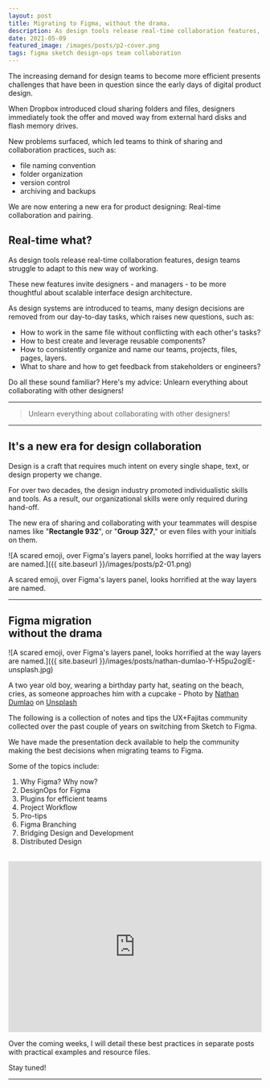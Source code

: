```yaml
---
layout: post
title: Migrating to Figma, without the drama.
description: As design tools release real-time collaboration features, design teams struggle to adapt to this new way of working. These new features invite designers - and managers - to be more thoughtful about scalable interface design architecture.
date: 2021-05-09
featured_image: /images/posts/p2-cover.png
tags: figma sketch design-ops team collaboration
---
```


The increasing demand for design teams to become more efficient presents challenges that have been in question since the early days of digital product design.

When Dropbox introduced cloud sharing folders and files, designers immediately took the offer and moved way from external hard disks and flash memory drives.

New problems surfaced, which led teams to think of sharing and collaboration practices, such as:

- file naming convention
- folder organization
- version control
- archiving and backups

We are now entering a new era for product designing: Real-time collaboration and pairing.

## Real-time what?

As design tools release real-time collaboration features, design teams struggle to adapt to this new way of working.

These new features invite designers - and managers - to be more thoughtful about scalable interface design architecture.

As design systems are introduced to teams, many design decisions are removed from our day-to-day tasks, which raises new questions, such as:

- How to work in the same file without conflicting with each other's tasks?
- How to best create and leverage reusable components?
- How to consistently organize and name our teams, projects, files, pages, layers.
- What to share and how to get feedback from stakeholders or engineers?

Do all these sound familiar? Here's my advice: Unlearn everything about collaborating with other designers!

<hr/>

<blockquote>Unlearn everything about collaborating with other designers!</blockquote>

<hr/>

## It's a new era for design collaboration

Design is a craft that requires much intent on every single shape, text, or design property we change.

For over two decades, the design industry promoted individualistic skills and tools. As a result, our organizational skills were only required during hand-off.

The new era of sharing and collaborating with your teammates will despise names like "**Rectangle 932**", or "**Group 327**," or even files with your initials on them.

![A scared emoji, over Figma's layers panel, looks horrified at the way layers are named.]({{ site.baseurl }}/images/posts/p2-01.png)

<p class="caption">A scared emoji, over Figma's layers panel, looks horrified at the way layers are named.</p>

<hr/>

## Figma migration<br/>without the drama

![A scared emoji, over Figma's layers panel, looks horrified at the way layers are named.]({{ site.baseurl }}/images/posts/nathan-dumlao-Y-H5pu2oglE-unsplash.jpg)

<p class="caption">A two year old boy, wearing a birthday party hat, seating on the beach, cries, as someone approaches him with a cupcake - Photo by <a href="https://unsplash.com/@nate_dumlao?utm_source=unsplash&utm_medium=referral&utm_content=creditCopyText">Nathan Dumlao</a> on <a href="https://unsplash.com/s/photos/crying?utm_source=unsplash&utm_medium=referral&utm_content=creditCopyText">Unsplash</a></p>

The following is a collection of notes and tips the UX+Fajitas community collected over the past couple of years on switching from Sketch to Figma.

We have made the presentation deck available to help the community making the best decisions when migrating teams to Figma.

Some of the topics include:

1. Why Figma? Why now?
2. DesignOps for Figma
3. Plugins for efficient teams
4. Project Workflow
5. Pro-tips
6. Figma Branching
7. Bridging Design and Development
8. Distributed Design

<br/>

 <iframe src="https://docs.google.com/presentation/d/e/2PACX-1vT23gstkcvQSWjfRJDZh5qC-S95Pe8bvtw2baxkuvoRDurwjmwNCCjWkHBXK2r0eVHsqo5TksbMr-xY/embed?start=false&loop=false&delayms=3000" frameborder="0" width="100%" height="340" allowfullscreen="true" mozallowfullscreen="true" webkitallowfullscreen="true"></iframe>

<br/>

Over the coming weeks, I will detail these best practices in separate posts with practical examples and resource files.

Stay tuned!

 <hr/>
